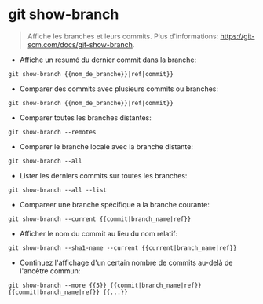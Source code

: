 # git show-branch

> Affiche les branches et leurs commits.
> Plus d'informations: <https://git-scm.com/docs/git-show-branch>.

- Affiche un resumé du dernier commit dans la branche:

`git show-branch {{nom_de_branche}}|ref|commit}}`

- Comparer des commits avec plusieurs commits ou branches:

`git show-branch {{nom_de_branche}}|ref|commit}}`

- Comparer toutes les branches distantes:

`git show-branch --remotes`

- Comparer le branche locale avec la branche distante:

`git show-branch --all`

- Lister les derniers commits sur toutes les branches:

`git show-branch --all --list`

- Compareer une branche spécifique a la branche courante:

`git show-branch --current {{commit|branch_name|ref}}`

- Afficher le nom du commit au lieu du nom relatif:

`git show-branch --sha1-name --current {{current|branch_name|ref}}`

- Continuez l'affichage d'un certain nombre de commits au-delà de l'ancêtre commun:

`git show-branch --more {{5}} {{commit|branch_name|ref}} {{commit|branch_name|ref}} {{...}}`
